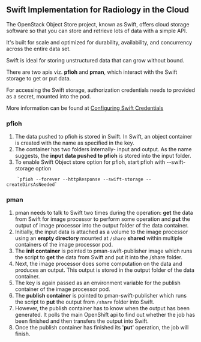 ## Swift Implementation for Radiology in the Cloud
The OpenStack Object Store project, known as Swift, offers cloud storage software so that you can store and retrieve lots of data with a simple API.

It's built for scale and optimized for durability, availability, and concurrency across the entire data set.

Swift is ideal for storing unstructured data that can grow without bound.

There are two apis viz. **pfioh** and **pman**, which interact with the Swift storage to get or put data.

For accessing the Swift storage, authorization credentials needs to provided as a secret, mounted into the pod.

More information can be found at [Configuring Swift Credentials](https://github.com/awalkaradi95moc/pman/blob/master/openshift/README.rst) 

### pfioh
 1. The data pushed to pfioh is stored in Swift. In Swift, an object container is created with the name as specified in the key. 
 1. The container has two folders internally- input and output. As the name suggests, the **input data pushed to pfioh** is stored into the input folder.
 1. To enable Swift Object store option for pfioh, start pfioh with --swift-storage option
```shell
    `pfioh --forever --httpResponse --swift-storage --createDirsAsNeeded`
```

### pman
 1. pman needs to talk to Swift two times during the operation: 
 **get** the data from Swift for image processor to perform some operation and 
 **put** the output of image processor into the output folder of the data container. 
 1. Initially, the input data is attached as a volume to the image processor using an 
 **empty directory** mounted at `/share` **shared** within multiple containers of the image processor pod. 
 1. The **init container** is pointed to pman-swift-publisher image which runs the script to 
 **get** the data from Swift and put it into the /share folder.
 1. Next, the image processor does some computation on the data and produces an output. 
 This output is stored in the output folder of the data container.  
 1. The key is again passed as an environment variable for the publish container of the image processor pod.
 1. The **publish container** is pointed to pman-swift-publisher which runs the script to **put** the output from `/share` folder into Swift. 
 1. However, the publish container has to know when the output has been generated. 
 It polls the main OpenShift api to find out whether the job has been finished and then transfers the output into Swift.  
 1. Once the publish container has finished its '**put**' operation, the job will finish.
